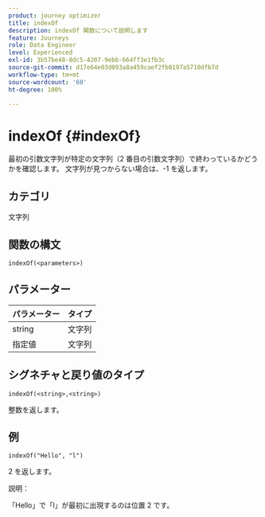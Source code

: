 ```yaml
---
product: journey optimizer
title: indexOf
description: indexOf 関数について説明します
feature: Journeys
role: Data Engineer
level: Experienced
exl-id: 3b57be48-8dc5-4207-9ebb-664ff3e1fb3c
source-git-commit: d17e64e03d093a8a459caef2fb0197a5710dfb7d
workflow-type: tm+mt
source-wordcount: '60'
ht-degree: 100%

---
```


# indexOf {#indexOf}

最初の引数文字列が特定の文字列（2 番目の引数文字列）で終わっているかどうかを確認します。 文字列が見つからない場合は、-1 を返します。

## カテゴリ

文字列

## 関数の構文

`indexOf(<parameters>)`

## パラメーター

| パラメーター | タイプ |
|-----------|------------------|
| string | 文字列 |
| 指定値 | 文字列 |

## シグネチャと戻り値のタイプ

`indexOf(<string>,<string>)`

整数を返します。

## 例

`indexOf("Hello", "l")`

2 を返します。

説明：

「Hello」で「l」が最初に出現するのは位置 2 です。
